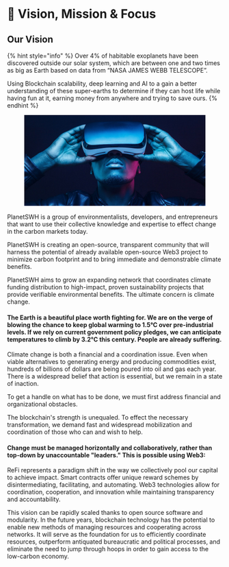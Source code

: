 # 🚀 Vision, Mission & Focus

## Our Vision

{% hint style="info" %}
Over 4% of habitable exoplanets have been discovered outside our solar system, which are between one and two times as big as Earth based on data from “NASA JAMES WEBB TELESCOPE”.&#x20;

Using Blockchain scalability, deep learning and AI to a gain a better understanding of these super-earths to determine if they can host life while having fun at it, earning money from anywhere and trying to save ours.&#x20;
{% endhint %}

<figure><img src="../../.gitbook/assets/EC5DF69D-C4AC-4094-BDC4-83F964BF3A27.jpeg" alt=""><figcaption></figcaption></figure>

PlanetSWH is a group of environmentalists, developers, and entrepreneurs that want to use their collective knowledge and expertise to effect change in the carbon markets today.&#x20;

PlanetSWH is creating an open-source, transparent community that will harness the potential of already available open-source Web3 project to minimize carbon footprint and to bring immediate and demonstrable climate benefits.&#x20;

PlanetSWH aims to grow an expanding network that coordinates climate funding distribution to high-impact, proven sustainability projects that provide verifiable environmental benefits. The ultimate concern is climate change.

#### The Earth is a beautiful place worth fighting for. We are on the verge of blowing the chance to keep global warming to 1.5°C over pre-industrial levels. If we rely on current government policy pledges, we can anticipate temperatures to climb by 3.2°C this century. People are already suffering.

Climate change is both a financial and a coordination issue. Even when viable alternatives to generating energy and producing commodities exist, hundreds of billions of dollars are being poured into oil and gas each year. There is a widespread belief that action is essential, but we remain in a state of inaction.&#x20;

To get a handle on what has to be done, we must first address financial and organizational obstacles.&#x20;

The blockchain's strength is unequaled. To effect the necessary transformation, we demand fast and widespread mobilization and coordination of those who can and wish to help.&#x20;

#### Change must be managed horizontally and collaboratively, rather than top-down by unaccountable "leaders." This is possible using Web3:

ReFi represents a paradigm shift in the way we collectively pool our capital to achieve impact. Smart contracts offer unique reward schemes by disintermediating, facilitating, and automating. Web3 technologies allow for coordination, cooperation, and innovation while maintaining transparency and accountability.&#x20;

This vision can be rapidly scaled thanks to open source software and modularity. In the future years, blockchain technology has the potential to enable new methods of managing resources and cooperating across networks. It will serve as the foundation for us to efficiently coordinate resources, outperform antiquated bureaucratic and political processes, and eliminate the need to jump through hoops in order to gain access to the low-carbon economy.

